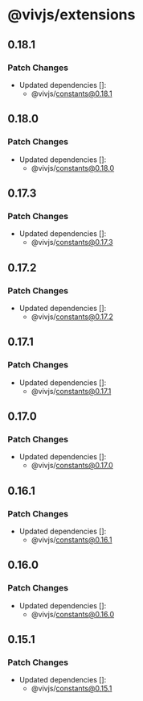 # @vivjs/extensions

## 0.18.1

### Patch Changes

- Updated dependencies []:
  - @vivjs/constants@0.18.1

## 0.18.0

### Patch Changes

- Updated dependencies []:
  - @vivjs/constants@0.18.0

## 0.17.3

### Patch Changes

- Updated dependencies []:
  - @vivjs/constants@0.17.3

## 0.17.2

### Patch Changes

- Updated dependencies []:
  - @vivjs/constants@0.17.2

## 0.17.1

### Patch Changes

- Updated dependencies []:
  - @vivjs/constants@0.17.1

## 0.17.0

### Patch Changes

- Updated dependencies []:
  - @vivjs/constants@0.17.0

## 0.16.1

### Patch Changes

- Updated dependencies []:
  - @vivjs/constants@0.16.1

## 0.16.0

### Patch Changes

- Updated dependencies []:
  - @vivjs/constants@0.16.0

## 0.15.1

### Patch Changes

- Updated dependencies []:
  - @vivjs/constants@0.15.1
